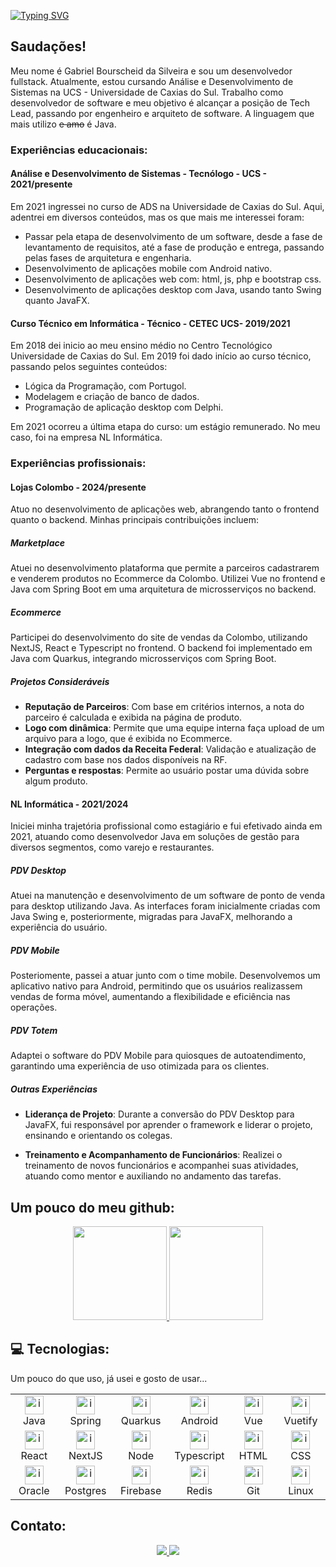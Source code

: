 [![Typing SVG](https://readme-typing-svg.herokuapp.com/?color=0E8AE6&size=35&center=true&vCenter=true&width=1000&lines=Oi,+seja+bem+vindo+ao+meu+perfil!+:%29)](https://git.io/typing-svg)

## Saudações!

Meu nome é Gabriel Bourscheid da Silveira e sou um desenvolvedor fullstack. Atualmente, estou cursando Análise e Desenvolvimento de Sistemas na UCS - Universidade de Caxias do Sul. Trabalho como desenvolvedor de software e meu objetivo é alcançar a posição de Tech Lead, passando por engenheiro e arquiteto de software. A linguagem que mais utilizo ~~e amo~~ é Java.

### Experiências educacionais:

#### Análise e Desenvolvimento de Sistemas - Tecnólogo - UCS - 2021/presente

Em 2021 ingressei no curso de ADS na Universidade de Caxias do Sul. Aqui, adentrei em diversos conteúdos, mas os que mais me interessei foram: 
- Passar pela etapa de desenvolvimento de um software, desde a fase de levantamento de requisitos, até a fase de produção e entrega, passando pelas fases de arquitetura e engenharia.
- Desenvolvimento de aplicações mobile com Android nativo.
- Desenvolvimento de aplicações web com: html, js, php e bootstrap css.
- Desenvolvimento de aplicações desktop com Java, usando tanto Swing quanto JavaFX.

#### Curso Técnico em Informática - Técnico - CETEC UCS- 2019/2021

Em 2018 dei inicio ao meu ensino médio no Centro Tecnológico Universidade de Caxias do Sul. Em 2019 foi dado início ao curso técnico, passando pelos seguintes conteúdos:
- Lógica da Programação, com Portugol.
- Modelagem e criação de banco de dados.
- Programação de aplicação desktop com Delphi.

Em 2021 ocorreu a última etapa do curso: um estágio remunerado. No meu caso, foi na empresa NL Informática.

### Experiências profissionais:

#### Lojas Colombo - 2024/presente
Atuo no desenvolvimento de aplicações web, abrangendo tanto o frontend quanto o backend. Minhas principais contribuições incluem:

##### Marketplace
Atuei no desenvolvimento plataforma que permite a parceiros cadastrarem e venderem produtos no Ecommerce da Colombo. Utilizei Vue no frontend e Java com Spring Boot em uma arquitetura de microsserviços no backend.

##### Ecommerce
Participei do desenvolvimento do site de vendas da Colombo, utilizando NextJS, React e Typescript no frontend. O backend foi implementado em Java com Quarkus, integrando microsserviços com Spring Boot.

##### Projetos Consideráveis
 - **Reputação de Parceiros**: Com base em critérios internos, a nota do parceiro é calculada e exibida na página de produto.
 - **Logo com dinâmica**: Permite que uma equipe interna faça upload de um arquivo para a logo, que é exibida no Ecommerce.
 - **Integração com dados da Receita Federal**: Validação e atualização de cadastro com base nos dados disponíveis na RF.
 - **Perguntas e respostas**: Permite ao usuário postar uma dúvida sobre algum produto.

#### NL Informática - 2021/2024
Iniciei minha trajetória profissional como estagiário e fui efetivado ainda em 2021, atuando como desenvolvedor Java em soluções de gestão para diversos segmentos, como varejo e restaurantes.

##### PDV Desktop
Atuei na manutenção e desenvolvimento de um software de ponto de venda para desktop utilizando Java. As interfaces foram inicialmente criadas com Java Swing e, posteriormente, migradas para JavaFX, melhorando a experiência do usuário.

##### PDV Mobile
Posteriomente, passei a atuar junto com o time mobile. Desenvolvemos um aplicativo nativo para Android, permitindo que os usuários realizassem vendas de forma móvel, aumentando a flexibilidade e eficiência nas operações.

##### PDV Totem
Adaptei o software do PDV Mobile para quiosques de autoatendimento, garantindo uma experiência de uso otimizada para os clientes.

##### Outras Experiências
- **Liderança de Projeto**: Durante a conversão do PDV Desktop para JavaFX, fui responsável por aprender o framework e liderar o projeto, ensinando e orientando os colegas.

- **Treinamento e Acompanhamento de Funcionários**: Realizei o treinamento de novos funcionários e acompanhei suas atividades, atuando como mentor e auxiliando no andamento das tarefas.

## Um pouco do meu github:

<div align="center">
  <a href="https://github.com/bsgabriel">
    <img height="150em" src="https://github-readme-stats.vercel.app/api?username=bsgabriel&show_icons=true&theme=dracula&include_all_commits=true&count_private=true"/>
    <img height="150em" src="https://github-readme-stats.vercel.app/api/top-langs/?username=bsgabriel&layout=compact&langs_count=7&theme=dracula"/>
  </a>
</div>

## 💻 Tecnologias:
Um pouco do que uso, já usei e gosto de usar...
<div align="center">
  <table>
      <tr>
        <td align="center" width="96">
          <a href="https://www.java.com/">
            <img src="https://skillicons.dev/icons?i=java" alt="icon" width="30" height="30"/>
          </a>
          <br>Java
        </td>
        <td align="center" width="96">
          <a href="https://spring.io/">
            <img src="https://skillicons.dev/icons?i=spring" alt="icon" width="30" height="30"/>
          </a>
          <br>Spring
        </td>
        <td align="center" width="96">
          <a href="https://pt.quarkus.io/">
            <img src="https://raw.githubusercontent.com/gilbarbara/logos/92bb74e98bca1ea1ad794442676ebc4e75038adc/logos/quarkus-icon.svg" alt="icon" width="30" height="30"/>
          </a>
          <br>Quarkus
        </td>
        <td align="center" width="96">
          <a href="https://developer.android.com/">
            <img src="https://www.vectorlogo.zone/logos/android/android-official.svg" alt="icon" width="30" height="30"/>
          </a>
          <br>Android
        </td>
        <td align="center" width="96">
          <a href="https://vuejs.org/">
            <img src="https://skillicons.dev/icons?i=vue" alt="icon" width="30" height="30"/>
          </a>
          <br>Vue
        </td>
        <td align="center" width="96">
          <a href="https://vuetifyjs.com/">
            <img src="https://skillicons.dev/icons?i=vuetify" alt="icon" width="30" height="30"/>
          </a>
          <br>Vuetify
        </td>
      </tr>
      <tr>
        <td align="center" width="96">
          <a href="https://react.dev/">
            <img src="https://skillicons.dev/icons?i=react" alt="icon" width="30" height="30"/>
          </a>
          <br>React
        </td>
        <td align="center" width="96">
          <a href="https://nextjs.org/">
            <img src="https://skillicons.dev/icons?i=nextjs" alt="icon" width="30" height="30"/>
          </a>
          <br>NextJS
        </td>
        <td align="center" width="96">
          <a href="https://nodejs.org/">
            <img src="https://skillicons.dev/icons?i=nodejs" alt="icon" width="30" height="30"/>
          </a>
          <br>Node
        </td>
        <td align="center" width="96">
          <a href="https://www.typescriptlang.org/">
            <img src="https://skillicons.dev/icons?i=ts" alt="icon" width="30" height="30"/>
          </a>
          <br>Typescript
        </td>
        <td align="center" width="96">
          <a href="https://developer.mozilla.org/docs/Web/HTML">
            <img src="https://skillicons.dev/icons?i=html" alt="icon" width="30" height="30"/>
          </a>
          <br>HTML
        </td>
        <td align="center" width="96">
          <a href="https://developer.mozilla.org/docs/Web/CSS">
            <img src="https://skillicons.dev/icons?i=css" alt="icon" width="30" height="30"/>
          </a>
          <br>CSS
        </td>
      </tr>
      <tr>
        <td align="center" width="96">
          <a href="https://www.oracle.com/">
            <img src="https://www.vectorlogo.zone/logos/oracle/oracle-icon.svg" alt="icon" width="30" height="30"/>
          </a>
          <br>Oracle
        </td>
        <td align="center" width="96">
          <a href="https://www.postgresql.org/">
            <img src="https://skillicons.dev/icons?i=postgres" alt="icon" width="30" height="30"/>
          </a>
          <br>Postgres
        </td>
        <td align="center" width="96">
          <a href="https://firebase.google.com/">
            <img src="https://skillicons.dev/icons?i=firebase" alt="icon" width="30" height="30"/>
          </a>
          <br>Firebase
        </td>
        <td align="center" width="96">
          <a href="https://redis.io/">
            <img src="https://skillicons.dev/icons?i=redis" alt="icon" width="30" height="30"/>
          </a>
          <br>Redis
        </td>
        <td align="center" width="96">
          <a href="https://git-scm.com/">
            <img src="https://skillicons.dev/icons?i=git" alt="icon" width="30" height="30"/>
          </a>
          <br>Git
        </td>
        <td align="center" width="96">
          <a href="https://www.linux.org//">
            <img src="https://skillicons.dev/icons?i=linux" alt="icon" width="30" height="30"/>
          </a>
          <br>Linux
        </td>
      </tr>
  </table>
</div>

## Contato:

<div align="center">
  <a href="mailto:g.bsgabriel.dev@gmail.com">
      <img class="mail" src="https://img.shields.io/badge/Gmail-D14836?style=for-the-badge&logo=gmail&logoColor=white"/>
  </a>
  <a href="https://www.linkedin.com/in/gabriel-bourscheid-da-silveira/">
      <img src="https://img.shields.io/badge/LinkedIn-0077B5?style=for-the-badge&logo=linkedin&logoColor=white">
  </a>
</div>
